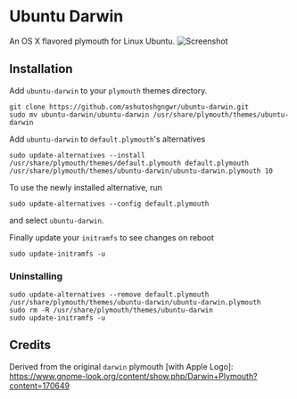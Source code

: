 # Ubuntu Darwin
An OS X flavored plymouth for Linux Ubuntu.
![Screenshot](https://raw.githubusercontent.com/ashutoshgngwr/ubuntu-darwin/master/screenshot.png "Ubuntu Darwin")

## Installation

Add `ubuntu-darwin` to your `plymouth` themes directory.

    git clone https://github.com/ashutoshgngwr/ubuntu-darwin.git
    sudo mv ubuntu-darwin/ubuntu-darwin /usr/share/plymouth/themes/ubuntu-darwin
    
Add `ubuntu-darwin` to `default.plymouth`'s alternatives

    sudo update-alternatives --install /usr/share/plymouth/themes/default.plymouth default.plymouth /usr/share/plymouth/themes/ubuntu-darwin/ubuntu-darwin.plymouth 10

To use the newly installed alternative, run

    sudo update-alternatives --config default.plymouth
    
and select `ubuntu-darwin`.

Finally update your `initramfs` to see changes on reboot

    sudo update-initramfs -u
    
### Uninstalling

    sudo update-alternatives --remove default.plymouth /usr/share/plymouth/themes/ubuntu-darwin/ubuntu-darwin.plymouth
    sudo rm -R /usr/share/plymouth/themes/ubuntu-darwin
    sudo update-initramfs -u
    
    
## Credits
Derived from the original `darwin` plymouth [with Apple Logo]: https://www.gnome-look.org/content/show.php/Darwin+Plymouth?content=170649
